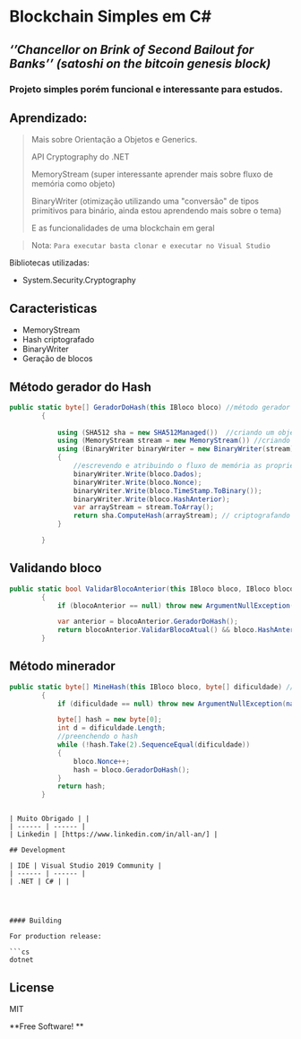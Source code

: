 
# Blockchain Simples em C#

## _‘’Chancellor on Brink of Second Bailout for Banks’’ (satoshi on the bitcoin genesis block)_

### Projeto simples porém funcional e interessante para estudos.

## Aprendizado:

> Mais sobre Orientação a Objetos e Generics.
> 
> API Cryptography do .NET
> 
> MemoryStream (super interessante aprender mais sobre fluxo de memória como objeto)
> 
> BinaryWriter (otimização utilizando uma "conversão" de tipos primitivos para binário, ainda estou aprendendo mais sobre o tema)
> 
> E as funcionalidades de uma blockchain em geral

> Nota: `Para executar basta clonar e executar no Visual Studio`  

Bibliotecas utilizadas:

- System.Security.Cryptography

## Caracteristicas

- MemoryStream 
- Hash criptografado
- BinaryWriter
- Geração de blocos

## Método gerador do Hash
```cs
public static byte[] GeradorDoHash(this IBloco bloco) //método gerador do hash 
        {
            
            using (SHA512 sha = new SHA512Managed())  //criando um objeto do tipo Hash SHA512 usando a biblioteca Cryptography
            using (MemoryStream stream = new MemoryStream()) //criando um objeto do tipo Fluxo de Memória
            using (BinaryWriter binaryWriter = new BinaryWriter(stream)) // passando o objeto Fluxo de Memória para o objeto Binary Writer
            {
                //escrevendo e atribuindo o fluxo de memória as propriedades do bloco
                binaryWriter.Write(bloco.Dados);
                binaryWriter.Write(bloco.Nonce);
                binaryWriter.Write(bloco.TimeStamp.ToBinary());
                binaryWriter.Write(bloco.HashAnterior);
                var arrayStream = stream.ToArray();
                return sha.ComputeHash(arrayStream); // criptografando o fluxo de memória
            }

        }
```

## Validando bloco
```cs
public static bool ValidarBlocoAnterior(this IBloco bloco, IBloco blocoAnterior) 
        {
            if (blocoAnterior == null) throw new ArgumentNullException(nameof(blocoAnterior));

            var anterior = blocoAnterior.GeradorDoHash();
            return blocoAnterior.ValidarBlocoAtual() && bloco.HashAnterior.SequenceEqual(anterior);  
        }
```

## Método minerador

```cs
public static byte[] MineHash(this IBloco bloco, byte[] dificuldade) //método para mineração do bloco 
        {
            if (dificuldade == null) throw new ArgumentNullException(nameof(dificuldade));

            byte[] hash = new byte[0];
            int d = dificuldade.Length;
            //preenchendo o hash 
            while (!hash.Take(2).SequenceEqual(dificuldade))
            {
                bloco.Nonce++;
                hash = bloco.GeradorDoHash();
            }
            return hash;
        } 
```

```

| Muito Obrigado | |
| ------ | ------ |
| Linkedin | [https://www.linkedin.com/in/all-an/] |

## Development

| IDE | Visual Studio 2019 Community |
| ------ | ------ |
| .NET | C# | |




#### Building

For production release:

```cs
dotnet
```


## License

MIT

**Free Software! **
